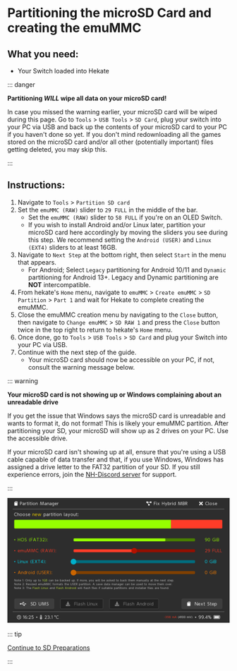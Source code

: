 # Partitioning the microSD Card and creating the emuMMC

## What you need:

- Your Switch loaded into Hekate

::: danger

**Partitioning *WILL* wipe all data on your microSD card!**

In case you missed the warning earlier, your microSD card will be wiped during this page. Go to `Tools` > `USB Tools` > `SD Card`, plug your switch into your PC via USB and back up the contents of your microSD card to your PC if you haven't done so yet. If you don't mind redownloading all the games stored on the microSD card and/or all other (potentially important) files getting deleted, you may skip this.

:::

## Instructions:

1. Navigate to `Tools` > `Partition SD card`
1. Set the `emuMMC (RAW)` slider to `29 FULL` in the middle of the bar.
    - Set the `emuMMC (RAW)` slider to `58 FULL` if you're on an OLED Switch.
    - If you wish to install Android and/or Linux later, partition your microSD card here accordingly by moving the sliders you see during this step. We recommend setting the `Android (USER)` and `Linux (EXT4)` sliders to at least 16GB.
1. Navigate to `Next Step` at the bottom right, then select `Start` in the menu that appears.
    - For Android; Select `Legacy` partitioning for Android 10/11 and `Dynamic` partitioning for Android 13+. Legacy and Dynamic partitioning are **NOT** intercompatible.
1. From hekate's `Home` menu, navigate to `emuMMC` > `Create emuMMC` > `SD Partition` > `Part 1` and wait for Hekate to complete creating the emuMMC.
1. Close the emuMMC creation menu by navigating to the `Close` button, then navigate to `Change emuMMC` > `SD RAW 1` and press the `Close` button twice in the top right to return to hekate's `Home` menu.
1. Once done, go to `Tools` > `USB Tools` > `SD Card` and plug your Switch into your PC via USB.
1. Continue with the next step of the guide.
     - Your microSD card should now be accessible on your PC, if not, consult the warning message below.

::: warning

**Your microSD card is not showing up or Windows complaining about an unreadable drive**

If you get the issue that Windows says the microSD card is unreadable and wants to format it, do not format! This is likely your emuMMC partition. After partitioning your SD, your microSD will show up as 2 drives on your PC. Use the accessible drive.

If your microSD card isn't showing up at all, ensure that you're using a USB cable capable of data transfer and that, if you use Windows, Windows has assigned a drive letter to the FAT32 partition of your SD. If you still experience errors, join the <a href="https://discord.gg/C29hYvh" target="_blank">NH-Discord server</a> for support.

:::

![hekate-partitioning-emu](img/hekate-partitioning-emu.png)

::: tip

[Continue to SD Preparations](sd_preparation)

:::
